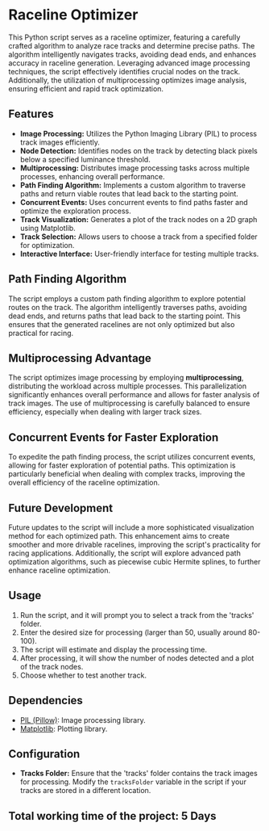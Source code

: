 # Raceline Optimizer

This Python script serves as a raceline optimizer, featuring a carefully crafted algorithm to analyze race tracks and determine precise paths. The algorithm intelligently navigates tracks, avoiding dead ends, and enhances accuracy in raceline generation. Leveraging advanced image processing techniques, the script effectively identifies crucial nodes on the track. Additionally, the utilization of multiprocessing optimizes image analysis, ensuring efficient and rapid track optimization.

## Features

- **Image Processing:** Utilizes the Python Imaging Library (PIL) to process track images efficiently.
- **Node Detection:** Identifies nodes on the track by detecting black pixels below a specified luminance threshold.
- **Multiprocessing:** Distributes image processing tasks across multiple processes, enhancing overall performance.
- **Path Finding Algorithm:** Implements a custom algorithm to traverse paths and return viable routes that lead back to the starting point.
- **Concurrent Events:** Uses concurrent events to find paths faster and optimize the exploration process.
- **Track Visualization:** Generates a plot of the track nodes on a 2D graph using Matplotlib.
- **Track Selection:** Allows users to choose a track from a specified folder for optimization.
- **Interactive Interface:** User-friendly interface for testing multiple tracks.

## Path Finding Algorithm

The script employs a custom path finding algorithm to explore potential routes on the track. The algorithm intelligently traverses paths, avoiding dead ends, and returns paths that lead back to the starting point. This ensures that the generated racelines are not only optimized but also practical for racing.

## Multiprocessing Advantage

The script optimizes image processing by employing **multiprocessing**, distributing the workload across multiple processes. This parallelization significantly enhances overall performance and allows for faster analysis of track images. The use of multiprocessing is carefully balanced to ensure efficiency, especially when dealing with larger track sizes.

## Concurrent Events for Faster Exploration

To expedite the path finding process, the script utilizes concurrent events, allowing for faster exploration of potential paths. This optimization is particularly beneficial when dealing with complex tracks, improving the overall efficiency of the raceline optimization.

## Future Development

Future updates to the script will include a more sophisticated visualization method for each optimized path. This enhancement aims to create smoother and more drivable racelines, improving the script's practicality for racing applications. Additionally, the script will explore advanced path optimization algorithms, such as piecewise cubic Hermite splines, to further enhance raceline optimization.

## Usage

1. Run the script, and it will prompt you to select a track from the 'tracks' folder.
2. Enter the desired size for processing (larger than 50, usually around 80-100).
3. The script will estimate and display the processing time.
4. After processing, it will show the number of nodes detected and a plot of the track nodes.
5. Choose whether to test another track.

## Dependencies

- [PIL (Pillow)](https://python-pillow.org/): Image processing library.
- [Matplotlib](https://matplotlib.org/): Plotting library.

## Configuration

- **Tracks Folder:** Ensure that the 'tracks' folder contains the track images for processing. Modify the `tracksFolder` variable in the script if your tracks are stored in a different location.

## Total working time of the project: 5 Days
